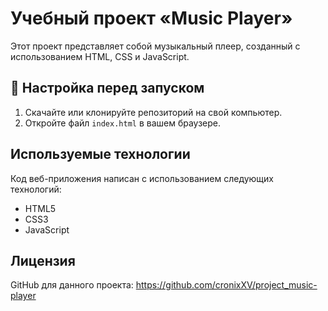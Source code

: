 # Учебный проект «Music Player»

Этот проект представляет собой музыкальный плеер, созданный с использованием HTML, CSS и JavaScript.

## 🔧 Настройка перед запуском

1. Скачайте или клонируйте репозиторий на свой компьютер.
2. Откройте файл `index.html` в вашем браузере.

## Используемые технологии

Код веб-приложения написан с использованием следующих технологий:

- HTML5
- CSS3
- JavaScript

## Лицензия

GitHub для данного проекта: <https://github.com/cronixXV/project_music-player>

